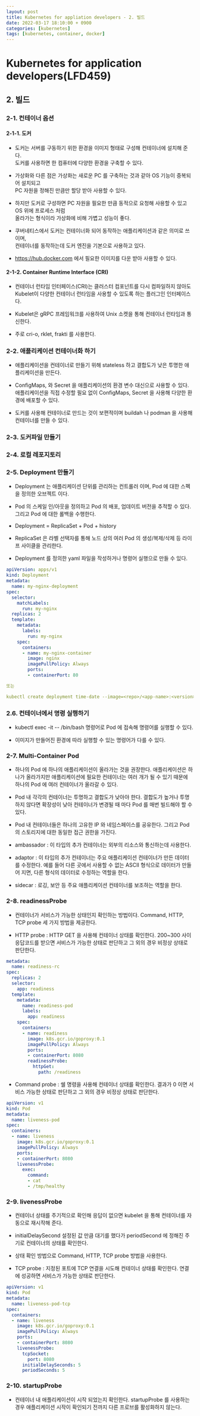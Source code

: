 ```yaml
---
layout: post
title: Kubernetes for appliation developers - 2. 빌드
date: 2022-03-17 18:10:00 + 0900
categories: [kubernetes]
tags: [kubernetes, container, docker]
---
```

# Kubernetes for application developers(LFD459)

## 2. 빌드

### 2-1. 컨테이너 옵션

#### 2-1-1. 도커
  - 도커는 서버를 구동하기 위한 환경을 이미지 형태로 구성해 컨테이너에 설치해 준다.   
  도커를 사용하면 한 컴퓨터에 다양한 환경을 구축할 수 있다.
  
  - 가상화와 다른 점은 가상화는 새로운 PC 를 구축하는 것과 같아 OS 기능이 중복되어 설치되고   
  PC 자원을 정해진 만큼만 할당 받아 사용할 수 있다.   
  
  - 하지만 도커로 구성하면 PC 자원을 필요한 만큼 동적으로 요청해 사용할 수 있고 OS 위에 프로세스 처럼   
  올라가는 형식이라 가상화에 비해 가볍고 성능이 좋다.
  
  - 쿠버네티스에서 도커는 컨테이너화 되어 동작하는 애플리케이션과 같은 의미로 쓰이며,    
  컨테이너를 동작하는데 도커 엔진을 기본으로 사용하고 있다.
  
  - https://hub.docker.com 에서 필요한 이미지를 다운 받아 사용할 수 있다.

#### 2-1-2. Container Runtime Interface (CRI)
  - 컨테이너 런타임 인터페이스(CRI)는 클러스터 컴포넌트를 다시 컴파일하지 않아도 Kubelet이 다양한 컨테이너 런타임을 사용할 수 있도록 하는 플러그인 인터페이스다.

  - Kubelet은 gRPC 프레임워크를 사용하여 Unix 소켓을 통해 컨테이너 런타임과 통신한다. 

  - 주로 cri-o, rklet, frakti 를 사용한다.

### 2-2. 애플리케이션 컨테이너화 하기
  - 애플리케이션을 컨테이너로 만들기 위해 stateless 하고 결합도가 낮은 투명한 애플리케이션을 만든다.

  - ConfigMaps, 와 Secret 을 애플리케이션의 환경 변수 대신으로 사용할 수 있다.   
  애플리케이션을 직접 수정할 필요 없이 ConfigMaps, Secret 을 사용해 다양한 환경에 배포할 수 있다.
  
  - 도커를 사용해 컨테이너로 만드는 것이 보편적이며 buildah 나 podman 을 사용해 컨테이너를 만들 수 있다.

### 2-3. 도커파일 만들기

### 2-4. 로컬 레포지토리

### 2-5. Deployment 만들기
  - Deployment 는 애플리케이션 단위를 관리하는 컨트롤러 이며, Pod 에 대한 스펙을 정의한 오브젝트 이다.

  - Pod 의 스케일 인/아웃을 정의하고 Pod 의 배포, 업데이트 버전을 추적할 수 있다. 그리고 Pod 에 대한 롤백을 수행한다.

  - Deployment = ReplicaSet + Pod + history

  - ReplicaSet 은 라벨 선택자를 통해 노드 상의 여러 Pod 의 생성/복제/삭제 등 라이프 사이클을 관리한다.

  - Deployment 를 정의한 yaml 파일을 작성하거나 명령어 실행으로 만들 수 있다.

```yaml
apiVersion: apps/v1
kind: Deployment
metadata:
  name: my-nginx-deployment
spec:
  selector:
    matchLabels:
      run: my-nginx
  replicas: 2
  template:
    metadata:
      labels:
        run: my-nginx
    spec:
      containers:
      - name: my-nginx-container
        image: nginx
        imagePullPolicy: Always
        ports:
        - containerPort: 80

또는

kubectl create deployment time-date --image=<repo>/<app-name>:<version>
```

### 2.6. 컨테이너에서 명령 실행하기
  - kubectl exec -it <Pod-Name> -- /bin/bash 명령어로  Pod 에 접속해 명령어를 실행할 수 있다.
  
  - 이미지가 만들어진 환경에 따라 실행할 수 있는 명령어가 다를 수 있다.


### 2-7. Multi-Container Pod
  - 하나의 Pod 에 하나의 애플리케이션이 올라가는 것을 권장한다. 애플리케이션은 하나가 올라가지만 애플리케이션에 필요한 컨테이너는 여러 개가 될 수 있기 때문에 하나의 Pod 에 여러 컨테이너가 올라갈 수 있다.

  - Pod 내 각각의 컨테이너는 투명하고 결합도가 낮아야 한다. 결합도가 높거나 투명하지 않다면 확장성이 낮아 컨테이너가 변경될 때 마다 Pod 를 매번 빌드해야 할 수 있다.

  - Pod 내 컨테이너들은 하나의 고유한 IP 와 네임스페이스를 공유한다. 그리고 Pod 의 스토리지에 대한 동일한 접근 권한을 가진다.

  - ambassador : 이 타입의 추가 컨테이너는 외부의 리소스와 통신하는데 사용한다. 

  - adaptor : 이 타입의 추가 컨테이너는 주요 애플리케이션 컨테이너가 만든 데이터를 수정한다. 예를 들어 다른 곳에서 사용할 수 없는 ASCII 형식으로 데이터가 만들어 지면, 다른 형식의 데이터로 수정하는 역할을 한다.

  - sidecar : 로깅, 보안 등 주요 애플리케이션 컨테이너를 보조하는 역할을 한다.

### 2-8. readinessProbe
  - 컨테이너가 서비스가 가능한 상태인지 확인하는 방법이다. Command, HTTP, TCP probe 세 가지 방법을 제공한다.

  - HTTP probe : HTTP GET 을 사용해 컨테이너 상태를 확인한다. 200~300 사이 응답코드를 받으면 서비스가 가능한 상태로 판단하고 그 외의 경우 비정상 상태로 판단한다.

```yaml
metadata:
  name: readiness-rc
spec:
  replicas: 2
  selector:
    app: readiness
  template:
    metadata:
      name: readiness-pod
      labels:
        app: readiness
    spec:
      containers:
      - name: readiness
        image: k8s.gcr.io/goproxy:0.1
        imagePullPolicy: Always
        ports:
        - containerPort: 8080
        readinessProbe:
          httpGet:
            path: /readiness
```

  - Command probe : 쉘 명령을 사용해 컨테이너 상태를 확인한다. 결과가 0 이면 서비스 가능한 상태로 판단하고 그 외의 경우 비정상 상태로 판단한다.

```yaml
apiVersion: v1
kind: Pod
metadata:
  name: liveness-pod
spec:
  containers:
  - name: liveness
    image: k8s.gcr.io/goproxy:0.1
    imagePullPolicy: Always
    ports:
    - containerPort: 8080
    livenessProbe:
      exec:
        command:
        - cat
        - /tmp/healthy
```

### 2-9. livenessProbe
  - 컨테이너 상태를 주기적으로 확인해 응답이 없으면 kubelet 을 통해 컨테이너를 자동으로 재시작해 준다.

  - initialDelaySecond 설정된 값 만큼 대기를 했다가 periodSecond 에 정해진 주기로 컨테이너의 상태를 확인한다. 

  - 상태 확인 방법으로 Command, HTTP, TCP probe 방법을 사용한다.

  - TCP probe : 지정된 포트에 TCP 연결을 시도해 컨테이너 상태를 확인한다. 연결에 성공하면 서비스가 가능한 상태로 판단한다.

```yaml
apiVersion: v1
kind: Pod
metadata:
  name: liveness-pod-tcp
spec:
  containers:
  - name: liveness
    image: k8s.gcr.io/goproxy:0.1
    imagePullPolicy: Always
    ports:
    - containerPort: 8080
    livenessProbe:
      tcpSocket:
        port: 8080
      initialDelaySeconds: 5
      periodSeconds: 5
```

### 2-10. startupProbe
  - 컨테이너 내 애플리케이션이 시작 되었는지 확인한다. startupProbe 를 사용하는 경우 애플리케이션 시작이 확인되기 전까지 다른 프로브를 활성화하지 않는다.